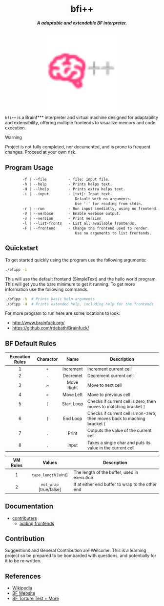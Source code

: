 <div align="center">

# bfi++
##### A adaptable and extendable BF interpreter.


<img alt="bfi++" src="img/logo.svg" width=50%></img>
</div>

`bfi++` is a Brainf\*\*\* interpreter and virtual machine designed for
adaptability and extensibility, offering multiple frontends to visualize memory
and code execution.

> [!WARNING]
>
> Project is not fully completed, nor documented, and is prone to frequent
> changes. Proceed at your own risk.

## Program Usage

```
        -f | --file          - file: Input file.
        -h | --help          - Prints helps text.
        -H | --lhelp         - Prints extra helps text.
        -i | --input         - [txt]: Input text.
                                Default with no arguments.
                                Use '-' for reading from stdin.
        -r | --run           - Run input imediatly, using no frontend.
        -V | --verbose       - Enable verbose output.
        -v | --version       - Print version
        -l | --list-fronts   - List all available frontends.
        -F | --frontend      - Change the frontend used to render.
                                Use no arguments to list frontends.
```


## Quickstart

To get started quickly using the program use the following arguments:

```bash
./bfipp -i
```

This will use the default frontend (SimpleText) and the hello world program.
This will get you the bare minimum to get it running. To get more information
use the following commands.

```bash
./bfipp -h  # Prints basic help arguments
./bfipp -H  # Prints extended help, including help for the frontends
```

For more program to run here are some locations to look:

- <http://www.brainfuck.org/>
- <https://github.com/rdebath/Brainfuck/>


## BF Default Rules


Execution Rules | Charactor | Name | Description
:-:|:-:|:-:|---
 1 | `+` | Increment | Increment current cell
 2 | `-` | Decremet | Decrement current cell
 3 | `>` | Move Right | Move to next cell
 4 | `<` | Move Left | Move to previous cell
 5 | `[` | Start Loop | Checks if current cell is zero, then moves to matching bracket `]`
 6 | `]` | End Loop | Checks if current cell is non-zero, then moves back to maching bracket `[`
 7 | `.` | Print | Outputs the value of the current cell
 8 | `,` | Input | Takes a single char and puts its value in the current cell

VM Rules | Values | Description
:-:|:-:|---
 1 | `tape_length` [uint] | The length of the buffer, used in execution
 2 | `eot_wrap` [true/false] | If at either end buffer to wrap to the other end


## Documentation

- [contributers](./docs/contributers/)
    - [adding frontends](./docs/contributers/adding_frontend.md)


## Contribution

Suggestions and General Contribution are Welcome. This is a learning project so
be prepared to be bombarded with questions, and potentially for it to be
re-written.

## References

- [Wikipedia](https://en.wikipedia.org/wiki/Brainfuck)
- [BF Website](https://brainfuck.org/)
- [BF Torture Test + More](https://github.com/rdebath/Brainfuck)
